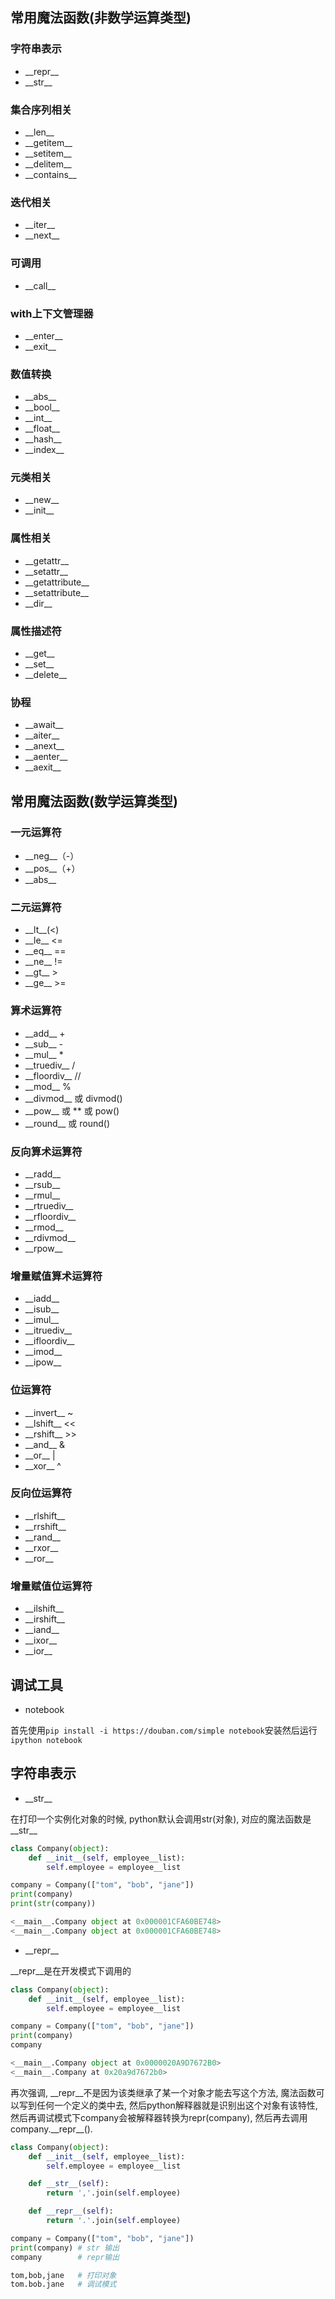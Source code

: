 ## 常用魔法函数(非数学运算类型)
### 字符串表示
- \_\_repr\_\_
- \_\_str\_\_

### 集合序列相关
- \_\_len\_\_
- \_\_getitem\_\_
- \_\_setitem\_\_
- \_\_delitem\_\_
- \_\_contains\_\_

### 迭代相关
- \_\_iter\_\_
- \_\_next\_\_

### 可调用
- \_\_call\_\_

### with上下文管理器
- \_\_enter\_\_
- \_\_exit\_\_

### 数值转换
- \_\_abs\_\_
- \_\_bool\_\_
- \_\_int\_\_
- \_\_float\_\_
- \_\_hash\_\_
- \_\_index\_\_

### 元类相关
- \_\_new\_\_
- \_\_init\_\_

### 属性相关
- \_\_getattr\_\_
- \_\_setattr\_\_
- \_\_getattribute\_\_
- \_\_setattribute\_\_
- \_\_dir\_\_

### 属性描述符
- \_\_get\_\_
- \_\_set\_\_
- \_\_delete\_\_

### 协程
- \_\_await\_\_
- \_\_aiter\_\_
- \_\_anext\_\_
- \_\_aenter\_\_
- \_\_aexit\_\_

## 常用魔法函数(数学运算类型)
### 一元运算符
- \_\_neg\_\_（-）
- \_\_pos\_\_（+）
- \_\_abs\_\_

### 二元运算符
- \_\_lt\_\_(<)
- \_\_le\_\_ <=  
- \_\_eq\_\_ == 
- \_\_ne\_\_ != 
- \_\_gt\_\_ > 
- \_\_ge\_\_ >=

### 算术运算符
- \_\_add\_\_ + 
- \_\_sub\_\_ - 
- \_\_mul\_\_ * 
- \_\_truediv\_\_ / 
- \_\_floordiv\_\_ // 
- \_\_mod\_\_ % 
- \_\_divmod\_\_ 或 divmod() 
- \_\_pow\_\_ 或 ** 或 pow() 
- \_\_round\_\_ 或 round()

### 反向算术运算符
- \_\_radd\_\_ 
- \_\_rsub\_\_ 
- \_\_rmul\_\_ 
- \_\_rtruediv\_\_ 
- \_\_rfloordiv\_\_ 
- \_\_rmod\_\_ 
- \_\_rdivmod\_\_ 
- \_\_rpow\_\_

### 增量赋值算术运算符
- \_\_iadd\_\_ 
- \_\_isub\_\_ 
- \_\_imul\_\_ 
- \_\_itruediv\_\_ 
- \_\_ifloordiv\_\_ 
- \_\_imod\_\_ 
- \_\_ipow\_\_

### 位运算符
- \_\_invert\_\_ ~ 
- \_\_lshift\_\_ << 
- \_\_rshift\_\_ >> 
- \_\_and\_\_ & 
- \_\_or\_\_ | 
- \_\_xor\_\_ ^

### 反向位运算符
- \_\_rlshift\_\_ 
- \_\_rrshift\_\_  
- \_\_rand\_\_ 
- \_\_rxor\_\_ 
- \_\_ror\_\_

### 增量赋值位运算符
- \_\_ilshift\_\_ 
- \_\_irshift\_\_ 
- \_\_iand\_\_ 
- \_\_ixor\_\_
- \_\_ior\_\_


## 调试工具
- notebook

首先使用`pip install -i https://douban.com/simple notebook`安装然后运行`ipython notebook`

## 字符串表示
- \_\_str\_\_

在打印一个实例化对象的时候, python默认会调用str(对象), 对应的魔法函数是\_\_str\_\_
```python
class Company(object):
    def __init__(self, employee__list):
        self.employee = employee__list

company = Company(["tom", "bob", "jane"])
print(company)
print(str(company))

<__main__.Company object at 0x000001CFA60BE748>
<__main__.Company object at 0x000001CFA60BE748>
```

- \_\_repr\_\_

\_\_repr\_\_是在开发模式下调用的
```python
class Company(object):
    def __init__(self, employee__list):
        self.employee = employee__list

company = Company(["tom", "bob", "jane"])
print(company)
company

<__main__.Company object at 0x0000020A9D7672B0>
<__main__.Company at 0x20a9d7672b0>
```

再次强调, \_\_repr\_\_不是因为该类继承了某一个对象才能去写这个方法, 魔法函数可以写到任何一个定义的类中去, 然后python解释器就是识别出这个对象有该特性, 然后再调试模式下company会被解释器转换为repr(company), 然后再去调用company.\_\_repr\_\_().

```python
class Company(object):
    def __init__(self, employee__list):
        self.employee = employee__list

    def __str__(self):
        return ','.join(self.employee)

    def __repr__(self):
        return '.'.join(self.employee)

company = Company(["tom", "bob", "jane"])
print(company) # str 输出
company        # repr输出

tom,bob,jane   # 打印对象
tom.bob.jane   # 调试模式
```











